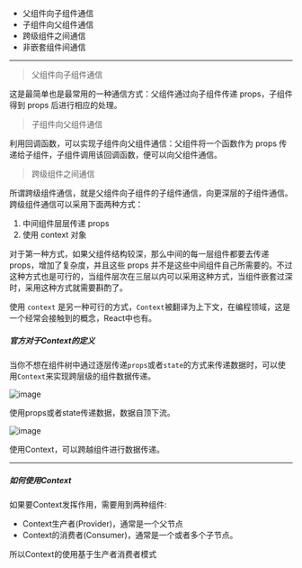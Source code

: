 - 父组件向子组件通信
- 子组件向父组件通信
- 跨级组件之间通信
- 非嵌套组件间通信
---

> 父组件向子组件通信

这是最简单也是最常用的一种通信方式：父组件通过向子组件传递 props，子组件得到 props 后进行相应的处理。

> 子组件向父组件通信

利用回调函数，可以实现子组件向父组件通信：父组件将一个函数作为 props 传递给子组件，子组件调用该回调函数，便可以向父组件通信。

> 跨级组件之间通信

所谓跨级组件通信，就是父组件向子组件的子组件通信，向更深层的子组件通信。跨级组件通信可以采用下面两种方式：
1. 中间组件层层传递 props
2. 使用 context 对象

对于第一种方式，如果父组件结构较深，那么中间的每一层组件都要去传递 props，增加了复杂度，并且这些  props 并不是这些中间组件自己所需要的。不过这种方式也是可行的，当组件层次在三层以内可以采用这种方式，当组件嵌套过深时，采用这种方式就需要斟酌了。

使用 `context` 是另一种可行的方式，`Context`被翻译为上下文，在编程领域，这是一个经常会接触到的概念，React中也有。

##### 官方对于Context的定义

当你不想在组件树中通过逐层传递`props`或者`state`的方式来传递数据时，可以使用`Context`来实现跨层级的组件数据传递。

![image](https://note.youdao.com/yws/public/resource/f6042c576c71004af0b357646a723091/xmlnote/1C29B6F7F4CF4019BD702DE58FE692DF/4018)

使用props或者state传递数据，数据自顶下流。

![image](https://note.youdao.com/yws/public/resource/f6042c576c71004af0b357646a723091/xmlnote/58784667902345ADA4AB85A73D8485C8/4025)

使用Context，可以跨越组件进行数据传递。

---

##### 如何使用Context

如果要Context发挥作用，需要用到两种组件:

- Context生产者(Provider)，通常是一个父节点
- Context的消费者(Consumer)，通常是一个或者多个子节点。

所以Context的使用基于生产者消费者模式


